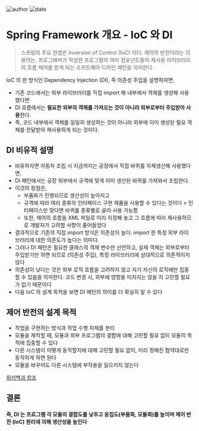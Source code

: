 ﻿![author](https://img.shields.io/badge/author-daesungRa-lightgray.svg?style=flat-square)
![date](https://img.shields.io/badge/date-190109-lightgray.svg?style=flat-square)

# Spring Framework 개요 - IoC 와 DI

> 스프링의 주요 컨셉은 Inversion of Control (IoC) 이다. 제어의 반전이라는 이 용어는, 프로그래머가 작성한 프로그램의 여러 컴포넌트들이 재사용 라이브러리의 흐름 제어를 받게 되는 소프트웨어 디자인 패턴을 의미한다.

IoC 의 한 방식인 Dependency Injection (DI), 즉 의존성 주입을 설명하자면,
- 기존 코드에서는 외부 라이브러리를 직접 import 해 내부에서 객체를 생성해 사용했다면
- DI 흐름에서는 **필요한 외부의 객체를 가져오는 것이 아니라 외부로부터 주입받아 사용**한다.
- 즉, 코드 내부에서 객체를 일일히 생성하는 것이 아니라 외부에 이미 생성된 필요 객체를 전달받아 재사용하게 되는 것이다.

## DI 비유적 설명

- 비유하자면 자동차 조립 시 지금까지는 공장에서 직접 바퀴를 자체생산해 사용했다면,
- DI 패턴에서는 공장 외부에서 규격에 맞게 이미 생산된 바퀴를 가져와서 조립한다.
- 이것의 장점은,
	- 부품화가 진행되므로 생산성이 높아지고
	- 규격에 따라 여러 종류의 인터페이스 구현 제품을 사용할 수 있다는 것이다 > 인터페이스만 맞다면 바퀴를 종류별로 골라 사용 가능함
	- 또한, 제어의 흐름을 XML 파일로 미리 지정해 놓고 그 흐름에 따라 재사용하므로 개발자가 고려할 사항이 줄어들었다
- 결과적으로 기존의 직접 import 방식은 의존성이 높다. import 한 특정 외부 라이브러리에 대한 의존도가 높다는 의미다.
- 그러나 DI 패턴은 필요한 클래스의 객체 변수만 선언하고, 실제 객체는 외부로부터 주입받기만 하면 되므로 (의존성 주입), 특정 라이브러리에 상대적으로 의존적이지 않다
- 의존성이 낮다는 것은 외부 로직 흐름을  고려하지 않고 자기 자신의 로직에만 집중할 수 있음을 의미한다. 코드 변경 시, 외부에 영항을 미치지는 않을 지 고민할 필요가 없기 때문이다
- 다음 IoC 의 설계 목적을 보면 DI 패턴의 의미를 더 확실히 알 수 있다

## 제어 반전의 설계 목적

- 작업을 구현하는 방식과 작업 수행 자체를 분리
- 모듈을 제작할 때, 모듈과 외부 프로그램의 결합에 대해 고민할 필요 없이 모듈의 목적에 집중할 수 있다
- 다른 시스템이 어떻게 동작할지에 대해 고민할 필요 없이, 미리 정해진 협약대로만 동작하게 하면 된다
- 모듈을 바꾸어도 다른 시스템에 부작용을 일으키지 않는다

[위키백과 참조](https://ko.wikipedia.org/wiki/%EC%A0%9C%EC%96%B4_%EB%B0%98%EC%A0%84)

## 결론
#### 즉, DI 는 프로그램 각 모듈의 결합도를 낮추고 응집도(부품화, 모듈화)를 높이며 제어 반전 (IoC) 원리에 의해 생산성을 높인다



















